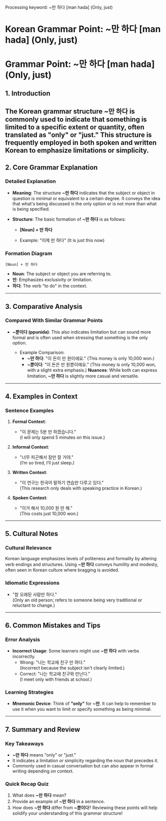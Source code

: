 Processing keyword: ~만 하다 [man hada] (Only, just)
# Korean Grammar Point: ~만 하다 [man hada] (Only, just)
# Grammar Point: ~만 하다 [man hada] (Only, just)
## 1. Introduction
The Korean grammar structure **~만 하다** is commonly used to indicate that something is limited to a specific extent or quantity, often translated as "only" or "just." This structure is frequently employed in both spoken and written Korean to emphasize limitations or simplicity.
---
## 2. Core Grammar Explanation
### Detailed Explanation
- **Meaning**: The structure **~만 하다** indicates that the subject or object in question is minimal or equivalent to a certain degree. It conveys the idea that what's being discussed is the only option or is not more than what is being specified.
  
- **Structure**: The basic formation of **~만 하다** is as follows:
  - **[Noun] + 만 하다**
  
  - Example: "이제 만 하다" (It is just this now)
### Formation Diagram
```
[Noun] + 만 하다
```
- **Noun**: The subject or object you are referring to.
- **만**: Emphasizes exclusivity or limitation.
- **하다**: The verb "to do" in the context.
---
## 3. Comparative Analysis
### Compared With Similar Grammar Points
- **~뿐이다 (ppunida)**: This also indicates limitation but can sound more formal and is often used when stressing that something is the only option.
  
  - Example Comparison:
    - **~만 하다**: "이 돈이 만 원이에요." (This money is only 10,000 won.)
    - **~뿐이다**: "이 돈은 만 원뿐이에요." (This money is only 10,000 won, with a slight extra emphasis.)
**Nuances**: While both can express limitation, **~만 하다** is slightly more casual and versatile.
---
## 4. Examples in Context
### Sentence Examples
1. **Formal Context**:
   - "이 문제는 5분 만 하겠습니다."  
     (I will only spend 5 minutes on this issue.)
  
2. **Informal Context**:
   - "너무 피곤해서 잠만 잘 거야."  
     (I’m so tired, I’ll just sleep.)
   
3. **Written Context**:
   - "이 연구는 한국어 말하기 연습만 다루고 있다."  
     (This research only deals with speaking practice in Korean.)
  
4. **Spoken Context**:
   - "이거 해서 10,000 원 만 해."  
     (This costs just 10,000 won.)
---
## 5. Cultural Notes
### Cultural Relevance
Korean language emphasizes levels of politeness and formality by altering verb endings and structures. Using **~만 하다** conveys humility and modesty, often seen in Korean culture where bragging is avoided.
### Idiomatic Expressions
- "참 오래된 사람만 하다."  
  (Only an old person; refers to someone being very traditional or reluctant to change.)
---
## 6. Common Mistakes and Tips
### Error Analysis
- **Incorrect Usage**: Some learners might use **~만 하다** with verbs incorrectly.
  - Wrong: "나는 학교에 친구 만 하다."  
    (Incorrect because the subject isn't clearly limited.)
  - Correct: "나는 학교에 친구와 만난다."  
    (I meet only with friends at school.)
### Learning Strategies
- **Mnemonic Device**: Think of **"only"** for **~만**. It can help to remember to use it when you want to limit or specify something as being minimal.
---
## 7. Summary and Review
### Key Takeaways
- **~만 하다** means "only" or "just."
- It indicates a limitation or simplicity regarding the noun that precedes it.
- Commonly used in casual conversation but can also appear in formal writing depending on context.
### Quick Recap Quiz
1. What does **~만 하다** mean?
2. Provide an example of **~만 하다** in a sentence.
3. How does **~만 하다** differ from **~뿐이다**?
Reviewing these points will help solidify your understanding of this grammar structure!
